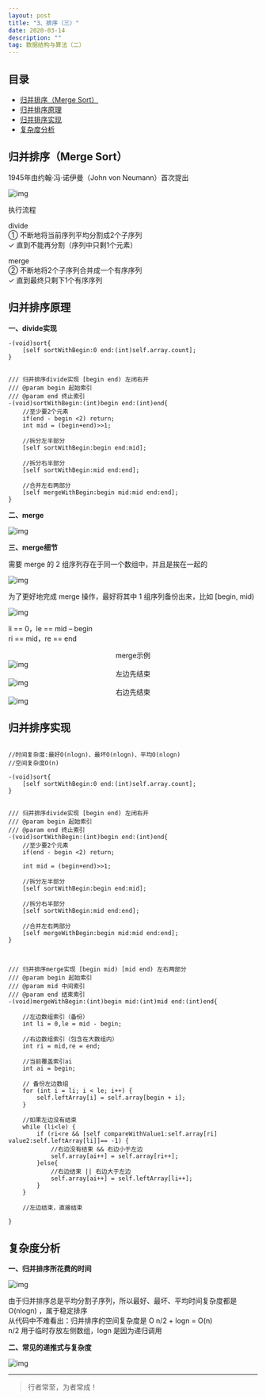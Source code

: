 ```yaml
---
layout: post
title: "3、排序（三）"
date: 2020-03-14
description: ""
tag: 数据结构与算法（二）
---
```







## 目录

* [归并排序（Merge Sort）](#content1)
* [归并排序原理](#content2)
* [归并排序实现](#content3)
* [复杂度分析](#content4)






<!-- ************************************************ -->
## <a id="content1"></a>归并排序（Merge Sort）

1945年由约翰·冯·诺伊曼（John von Neumann）首次提出

<img src="/images/DataStructurs2/sort15.png" alt="img">


执行流程  

divide   
① 不断地将当前序列平均分割成2个子序列   
✓ 直到不能再分割（序列中只剩1个元素）   

merge    
② 不断地将2个子序列合并成一个有序序列    
✓ 直到最终只剩下1个有序序列     


<!-- ************************************************ -->
## <a id="content2"></a>归并排序原理

**一、divide实现**

```
-(void)sort{
    [self sortWithBegin:0 end:(int)self.array.count];
}


/// 归并排序divide实现 [begin end) 左闭右开
/// @param begin 起始索引
/// @param end 终止索引
-(void)sortWithBegin:(int)begin end:(int)end{
    //至少要2个元素
    if(end - begin <2) return;
    int mid = (begin+end)>>1;
    
    //拆分左半部分
    [self sortWithBegin:begin end:mid];
    
    //拆分右半部分
    [self sortWithBegin:mid end:end];
    
    //合并左右两部分
    [self mergeWithBegin:begin mid:mid end:end];
}
```


**二、merge**

<img src="/images/DataStructurs2/sort16.png" alt="img">

**三、merge细节**


需要 merge 的 2 组序列存在于同一个数组中，并且是挨在一起的

<img src="/images/DataStructurs2/sort17.png" alt="img">


为了更好地完成 merge 操作，最好将其中 1 组序列备份出来，比如 [begin, mid)

<img src="/images/DataStructurs2/sort18.png" alt="img">


li == 0，le == mid – begin   
ri == mid，re == end    


<center>merge示例</center>

<img src="/images/DataStructurs2/sort19.png" alt="img">

<center>左边先结束</center>

<img src="/images/DataStructurs2/sort20.png" alt="img">

<center>右边先结束</center>

<img src="/images/DataStructurs2/sort21.png" alt="img">



<!-- ************************************************ -->
## <a id="content3"></a>归并排序实现

```

//时间复杂度:最好O(nlogn)、最坏O(nlogn)、平均O(nlogn)
//空间复杂度O(n)

-(void)sort{
    [self sortWithBegin:0 end:(int)self.array.count];
}


/// 归并排序divide实现 [begin end) 左闭右开
/// @param begin 起始索引
/// @param end 终止索引
-(void)sortWithBegin:(int)begin end:(int)end{
    //至少要2个元素
    if(end - begin <2) return;
    
    int mid = (begin+end)>>1;
    
    //拆分左半部分
    [self sortWithBegin:begin end:mid];
    
    //拆分右半部分
    [self sortWithBegin:mid end:end];
    
    //合并左右两部分
    [self mergeWithBegin:begin mid:mid end:end];
}



/// 归并排序merge实现 [begin mid) [mid end) 左右两部分
/// @param begin 起始索引
/// @param mid 中间索引
/// @param end 结束索引
-(void)mergeWithBegin:(int)begin mid:(int)mid end:(int)end{
    
    //左边数组索引（备份）
    int li = 0,le = mid - begin;
    
    //右边数组索引（包含在大数组内）
    int ri = mid,re = end;
    
    //当前覆盖索引ai
    int ai = begin;
    
    // 备份左边数组
    for (int i = li; i < le; i++) {
        self.leftArray[i] = self.array[begin + i];
    }
    
    //如果左边没有结束
    while (li<le) {
        if (ri<re && [self compareWithValue1:self.array[ri] value2:self.leftArray[li]]== -1) {
            //右边没有结束 && 右边小于左边
            self.array[ai++] = self.array[ri++];
        }else{
            //右边结束 || 右边大于左边
            self.array[ai++] = self.leftArray[li++];
        }
    }
    
    //左边结束，直接结束
    
}
```


<!-- ************************************************ -->
## <a id="content4"></a>复杂度分析



**一、归并排序所花费的时间**

<img src="/images/DataStructurs2/sort22.png" alt="img">

由于归并排序总是平均分割子序列，所以最好、最坏、平均时间复杂度都是 O(nlogn) ，属于稳定排序      
从代码中不难看出：归并排序的空间复杂度是 O n/2 + logn = O(n)       
n/2 用于临时存放左侧数组，logn 是因为递归调用      


**二、常见的递推式与复杂度**

<img src="/images/DataStructurs2/sort23.png" alt="img">


----------
>  行者常至，为者常成！



